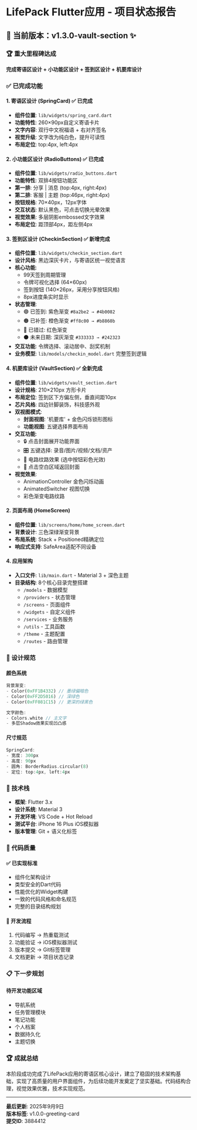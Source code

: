 # LifePack Flutter应用 - 项目状态报告

## 🎯 当前版本：v1.3.0-vault-section ✨

### 🏆 重大里程碑达成
**完成寄语区设计 + 小功能区设计 + 签到区设计 + 机要库设计**

### ✅ 已完成功能

#### 1. 寄语区设计 (SpringCard) ✅ 已完成
- **组件位置**: `lib/widgets/spring_card.dart`
- **功能特性**: 260×90px自定义寄语卡片
- **文字内容**: 双行中文祝福语 + 右对齐签名
- **视觉升级**: 文字改为纯白色，提升可读性
- **布局定位**: top:4px, left:4px

#### 2. 小功能区设计 (RadioButtons) ✅ 已完成
- **组件位置**: `lib/widgets/radio_buttons.dart`
- **功能特性**: 双排4按钮功能区
- **第一排**: 分享 | 消息 (top:4px, right:4px)
- **第二排**: 客服 | 主题 (top:46px, right:4px)
- **按钮规格**: 70×40px，12px字体
- **交互状态**: 默认黑色，可点击切换光晕效果
- **视觉效果**: 多层阴影embossed文字效果
- **布局定位**: 距顶部4px，距左侧4px

#### 3. 签到区设计 (CheckinSection) ✅ 新增完成
- **组件位置**: `lib/widgets/checkin_section.dart`
- **设计风格**: 黑边深灰卡片，与寄语区统一视觉语言
- **核心功能**:
  - 99天签到周期管理
  - 令牌可视化选择 (64×60px)
  - 签到按钮 (140×26px，采用分享按钮风格)
  - 8px进度条实时显示
- **状态管理**:
  - 🟣 已签到: 紫色渐变 `#8a2be2 → #4b0082`
  - 🟠 已补签: 橙色渐变 `#ff8c00 → #b8860b`
  - 🔴 已错过: 红色渐变
  - ⚫ 未来日期: 深灰渐变 `#333333 → #242323`
- **交互功能**: 令牌选择、滚动居中、刮奖机制
- **业务模型**: `lib/models/checkin_model.dart` 完整签到逻辑

#### 4. 机要库设计 (VaultSection) ✅ 全新完成
- **组件位置**: `lib/widgets/vault_section.dart`
- **设计规格**: 210×210px 方形卡片
- **布局定位**: 签到区下方偏左侧，垂直间距10px
- **芯片风格**: 四边针脚装饰，科技感外观
- **双视图模式**:
  - **封面视图**: '机要库' + 金色闪烁锁形图标
  - **功能视图**: 五键选择界面布局
- **交互功能**:
  - 🔒 点击封面展开功能界面
  - 🎛️ 五键选择: 录音/图片/视频/文档/资产
  - 🌈 电路纹路效果 (选中按钮彩色光效)
  - 🔄 点击空白区域返回封面
- **视觉效果**:
  - AnimationController 金色闪烁动画
  - AnimatedSwitcher 视图切换
  - 彩色渐变电路纹路

#### 2. 页面布局 (HomeScreen)
- **组件位置**: `lib/screens/home/home_screen.dart`
- **背景设计**: 三色深绿渐变背景
- **布局系统**: Stack + Positioned精确定位
- **响应式支持**: SafeArea适配不同设备

#### 4. 应用架构
- **入口文件**: `lib/main.dart` - Material 3 + 深色主题
- **目录结构**: 8个核心目录完整搭建
  - `/models` - 数据模型
  - `/providers` - 状态管理
  - `/screens` - 页面组件
  - `/widgets` - 自定义组件
  - `/services` - 业务服务
  - `/utils` - 工具函数
  - `/theme` - 主题配置
  - `/routes` - 路由管理

### 🎨 设计规范

#### 颜色系统
```dart
背景渐变:
- Color(0xFF1B4332) // 墨绿偏暗色
- Color(0xFF2D5016) // 深绿色  
- Color(0xFF081C15) // 更深的绿黑色

文字颜色:
- Colors.white // 主文字
- 多层Shadow效果实现凹凸感
```

#### 尺寸规范
```dart
SpringCard:
- 宽度: 300px
- 高度: 90px
- 圆角: BorderRadius.circular(8)
- 定位: top:4px, left:4px
```

### 📱 技术栈

- **框架**: Flutter 3.x
- **设计系统**: Material 3
- **开发环境**: VS Code + Hot Reload
- **测试平台**: iPhone 16 Plus iOS模拟器
- **版本管理**: Git + 语义化标签

### 🔧 代码质量

#### ✅ 已实现标准
- 组件化架构设计
- 类型安全的Dart代码
- 性能优化的Widget构建
- 一致的代码风格和命名规范
- 完整的目录结构规划

#### 🚀 开发流程
1. 代码编写 → 热重载测试
2. 功能验证 → iOS模拟器测试  
3. 版本提交 → Git标签管理
4. 文档更新 → 项目状态记录

### 📋 下一步规划

#### 待开发功能区域
- 导航系统
- 任务管理模块
- 笔记功能
- 个人档案
- 数据持久化
- 主题切换

### 🏆 成就总结

本阶段成功完成了LifePack应用的寄语区核心设计，建立了稳固的技术架构基础，实现了高质量的用户界面组件，为后续功能开发奠定了坚实基础。代码结构合理，视觉效果优雅，技术实现规范。

---

**最后更新**: 2025年9月9日  
**版本标签**: v1.0.0-greeting-card  
**提交ID**: 3884412
